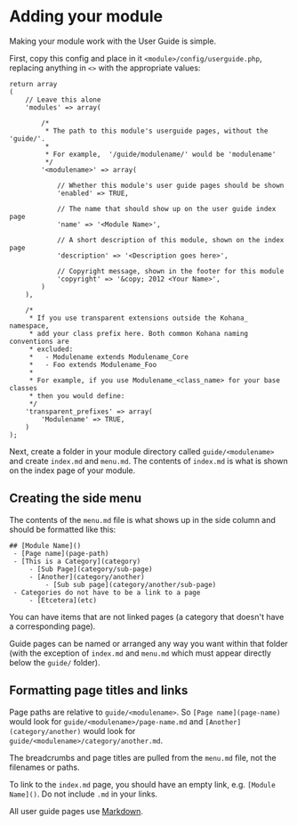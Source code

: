 # Adding your module

Making your module work with the User Guide is simple.

First, copy this config and place in it `<module>/config/userguide.php`, replacing anything in `<>` with the appropriate values:

    return array
    (
    	// Leave this alone
    	'modules' => array(

    		/*
    		 * The path to this module's userguide pages, without the 'guide/'.
    		 *
    		 * For example,  '/guide/modulename/' would be 'modulename'
    		 */
    		'<modulename>' => array(

    			// Whether this module's user guide pages should be shown
    			'enabled' => TRUE,

    			// The name that should show up on the user guide index page
    			'name' => '<Module Name>',

    			// A short description of this module, shown on the index page
    			'description' => '<Description goes here>',

    			// Copyright message, shown in the footer for this module
    			'copyright' => '&copy; 2012 <Your Name>',
    		)
    	),

    	/*
    	 * If you use transparent extensions outside the Kohana_ namespace,
    	 * add your class prefix here. Both common Kohana naming conventions are
    	 * excluded:
    	 *   - Modulename extends Modulename_Core
    	 *   - Foo extends Modulename_Foo
    	 *
    	 * For example, if you use Modulename_<class_name> for your base classes
    	 * then you would define:
    	 */
    	'transparent_prefixes' => array(
    		'Modulename' => TRUE,
    	)
    );

Next, create a folder in your module directory called `guide/<modulename>` and create `index.md` and `menu.md`. The contents of `index.md` is what is shown on the index page of your module.

## Creating the side menu

The contents of the `menu.md` file is what shows up in the side column and should be formatted like this:

    ## [Module Name]()
     - [Page name](page-path)
     - [This is a Category](category)
    	 - [Sub Page](category/sub-page)
    	 - [Another](category/another)
    		 - [Sub sub page](category/another/sub-page)
     - Categories do not have to be a link to a page
    	 - [Etcetera](etc)

You can have items that are not linked pages (a category that doesn't have a corresponding page).

Guide pages can be named or arranged any way you want within that folder (with the exception of `index.md` and `menu.md` which must appear directly below the `guide/` folder).

## Formatting page titles and links

Page paths are relative to `guide/<modulename>`. So `[Page name](page-name)` would look for `guide/<modulename>/page-name.md` and `[Another](category/another)` would look for `guide/<modulename>/category/another.md`.

The breadcrumbs and page titles are pulled from the `menu.md` file, not the filenames or paths.

To link to the `index.md` page, you should have an empty link, e.g. `[Module Name]()`. Do not include `.md` in your links.

All user guide pages use [Markdown](markdown).
